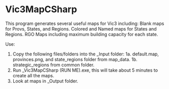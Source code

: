 # Vic3MapCSharp

This program generates several useful maps for Vic3 including:
Blank maps for Provs, States, and Regions.
Colored and Named maps for States and Regions.
RGO Maps including maximum building capacity for each state.

Use:
1. Copy the following files/folders into the _Input folder: 
1a. default.map, provinces.png, and state_regions folder from map_data.
1b. strategic_regions from common folder.
2. Run _Vic3MapCSharp (RUN ME).exe, this will take about 5 minutes to create all the maps.
3. Look at maps in _Output folder.
